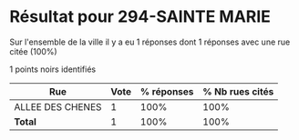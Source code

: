 # Résultat pour 294-SAINTE MARIE

Sur l'ensemble de la ville il y a eu 1 réponses dont 1 réponses avec une rue citée (100%)

1 points noirs identifiés

| Rue | Vote | % réponses | % Nb rues cités|
|-----|------|------------|----------------|
| ALLEE DES CHENES | 1 | 100% | 100%|
| **Total** | 1 | 100% | 100%|
